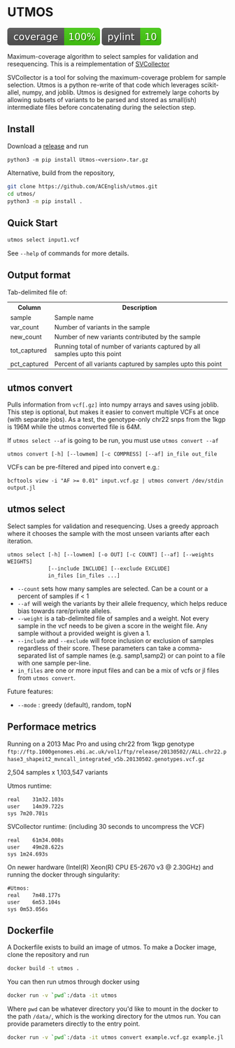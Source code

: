 # UTMOS
![coverage](imgs/coverage.svg)
![pylint](imgs/pylint.svg)

Maximum-coverage algorithm to select samples for validation and resequencing.
This is a reimplementation of [SVCollector](https://github.com/fritzsedlazeck/SVCollector)

SVCollector is a tool for solving the maximum-coverage problem for sample selection. Utmos is a python re-write of that code
which leverages scikit-allel, numpy, and joblib. Utmos is designed for extremely large cohorts by allowing subsets of
variants to be parsed and stored as small(ish) intermediate files before concatenating during the selection step.

## Install

Download a [release](https://github.com/ACEnglish/utmos/releases) and run
```
python3 -m pip install Utmos-<version>.tar.gz
```

Alternative, build from the repository, 
```bash
git clone https://github.com/ACEnglish/utmos.git
cd utmos/
python3 -m pip install . 
```

## Quick Start

```bash
utmos select input1.vcf
```

See `--help` of commands for more details.

## Output format

Tab-delimited file of:

<table><tr><th>Column</th><th>Description</th>
<tr><td>sample</td><td>Sample name</td></tr>
<tr><td>var_count</td><td>Number of variants in the sample</td></tr>
<tr><td>new_count</td><td>Number of new variants contributed by the sample</td></tr>
<tr><td>tot_captured</td><td>Running total of number of variants captured by all samples upto this point</td></tr>
<tr><td>pct_captured</td><td>Percent of all variants captured by samples upto this point</td></tr>
</table>

## utmos convert

Pulls information from `vcf[.gz]` into numpy arrays and saves using joblib.
This step is optional, but makes it easier to convert multiple VCFs at once (with separate jobs).
As a test, the genotype-only chr22 snps from the 1kgp is 196M while the utmos converted file is 64M.

If `utmos select --af` is going to be run, you must use `utmos convert --af`

```
utmos convert [-h] [--lowmem] [-c COMPRESS] [--af] in_file out_file
```

VCFs can be pre-filtered and piped into convert e.g.:
```
bcftools view -i "AF >= 0.01" input.vcf.gz | utmos convert /dev/stdin output.jl
```

## utmos select

Select samples for validation and resequencing. Uses a greedy approach where it chooses the sample with the most
unseen variants after each iteration. 

```
utmos select [-h] [--lowmem] [-o OUT] [-c COUNT] [--af] [--weights WEIGHTS]
             [--include INCLUDE] [--exclude EXCLUDE]
             in_files [in_files ...]
```

* `--count` sets how many samples are selected. Can be a count or a percent of samples if < 1 
* `--af` will weigh the variants by their allele frequency, which helps reduce bias towards rare/private alleles.
* `--weight` is a tab-delimited file of samples and a weight. Not every sample in the vcf needs to be given a 
score in the weight file. Any sample without a provided weight is given a 1. 
* `--include` and `--exclude` will force inclusion or exclusion of samples regardless of their score. These 
parameters can take a comma-separated list of sample names (e.g. samp1,samp2) or can point to a file with one sample per-line. 
* `in_files` are one or more input files and can be a mix of vcfs or jl files from `utmos convert`. 



Future features:
* `--mode` : greedy (default), random, topN 

## Performace metrics
Running on a 2013 Mac Pro and using chr22 from 1kgp genotype  
`ftp://ftp.1000genomes.ebi.ac.uk/vol1/ftp/release/20130502//ALL.chr22.phase3_shapeit2_mvncall_integrated_v5b.20130502.genotypes.vcf.gz`

2,504 samples x 1,103,547 variants

Utmos runtime:
```
real	31m32.103s
user	14m39.722s
sys	7m20.701s
```

SVCollector runtime: (including 30 seconds to uncompress the VCF)
```
real	61m34.008s
user	49m28.622s
sys	1m24.693s
```

On newer hardware (Intel(R) Xeon(R) CPU E5-2670 v3 @ 2.30GHz) and running the docker through singularity:
```
#Utmos:
real	7m48.177s
user	6m53.104s
sys	0m53.056s
```

## Dockerfile

A Dockerfile exists to build an image of utmos. To make a Docker image, clone the repository and run
```bash
docker build -t utmos .
```

You can then run utmos through docker using
```bash
docker run -v `pwd`:/data -it utmos
```
Where `pwd` can be whatever directory you'd like to mount in the docker to the path `/data/`, which is the working
directory for the utmos run. You can provide parameters directly to the entry point.
```bash
docker run -v `pwd`:/data -it utmos convert example.vcf.gz example.jl
```

